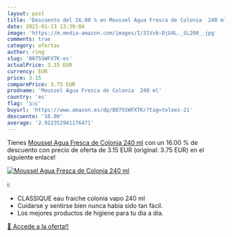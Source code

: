 ```yaml
---
layout: post
title: 'Descuento del 16.00 % en Moussel Agua Fresca de Colonia  240 ml'
date: 2021-01-13 13:39:04
image: 'https://m.media-amazon.com/images/I/31Vvb-DjU4L._SL200_.jpg'
comments: true
category: ofertas
author: ring
slug: 'B075SWFXTK-es'
actualPrice: 3.15 EUR
currency: EUR
price: 3.15
comparePrice: 3.75 EUR
prodname: 'Moussel Agua Fresca de Colonia  240 ml'
country: 'es'
flag: '🇪🇸'
buyurl: 'https://www.amazon.es/dp/B075SWFXTK/?tag=tolees-21'
descuento: '16.00'
average: '2.922352941176471'
---
```


Tienes [Moussel Agua Fresca de Colonia  240 ml](https://www.amazon.es/dp/B075SWFXTK/?tag=tolees-21) con un 16.00 % de descuento con precio de oferta de 3.15 EUR (original: 3.75 EUR) en el siguiente enlace!

[![Moussel Agua Fresca de Colonia  240 ml](https://m.media-amazon.com/images/I/31Vvb-DjU4L._SL200_.jpg)](https://www.amazon.es/dp/B075SWFXTK/?tag=tolees-21)

ℹ️:

- CLASSIQUE eau fraiche colonia vapo 240 ml
- Cuidarse y sentirse bien nunca había sido tan fácil.
- Los mejores productos de higiene para tu día a día.

[🛒 Accede a la oferta!!](https://www.amazon.es/dp/B075SWFXTK/?tag=tolees-21)
